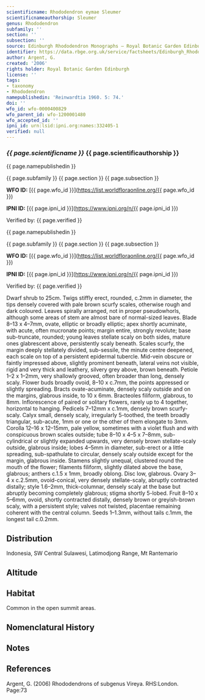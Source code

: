 ```yaml
---
scientificname: Rhododendron eymae Sleumer
scientificnameauthorship: Sleumer
genus: Rhododendron
subfamily: ''
section: ''
subsection: ''
source: Edinburgh Rhododendron Monographs – Royal Botanic Garden Edinburgh
identifier: https://data.rbge.org.uk/service/factsheets/Edinburgh_Rhododendron_Monographs.xhtml
author: Argent, G.
created: '2006'
rights holder: Royal Botanic Garden Edinburgh
license: ''
tags:
- taxonomy
- Rhododendron
namepublishedin: 'Reinwardtia 1960. 5: 74.'
doi: ''
wfo_id: wfo-0000400829
wfo_parent_id: wfo-1200001480
wfo_accepted_id: ''
ipni_id: urn:lsid:ipni.org:names:332405-1
verified: null
---
```

### _{{ page.scientificname }}_ {{ page.scientificauthorship }}
 {{ page.namepublishedin }}

{{ page.subfamily }} {{ page.section }} {{ page.subsection }}

**WFO ID:** [{{ page.wfo_id }}](https://list.worldfloraonline.org/{{ page.wfo_id }})

**IPNI ID:** [{{ page.ipni_id }}](https://www.ipni.org/n/{{ page.ipni_id }})

Verified by: {{ page.verified }}

 {{ page.namepublishedin }}

{{ page.subfamily }} {{ page.section }} {{ page.subsection }}

**WFO ID:** [{{ page.wfo_id }}](https://list.worldfloraonline.org/{{ page.wfo_id }})

**IPNI ID:** [{{ page.ipni_id }}](https://www.ipni.org/n/{{ page.ipni_id }})

Verified by: {{ page.verified }}



Dwarf shrub to 25cm. Twigs stiffly erect, rounded, c.2mm in diameter, the tips densely covered with pale brown scurfy scales, otherwise rough and dark coloured. Leaves spirally arranged, not in proper pseudowhorls, although some areas of stem are almost bare of normal-sized leaves. Blade 8–13 x 4–7mm, ovate, elliptic or broadly elliptic; apex shortly acuminate, with acute, often mucronate points; margin entire, strongly revolute; base sub-truncate, rounded; young leaves stellate scaly on both sides, mature ones glabrescent above, persistently scaly beneath. Scales scurfy, the margin deeply stellately divided, sub-sessile, the minute centre deepened, each scale on top of a persistent epidermal tubercle. Mid-vein obscure or faintly impressed above, slightly prominent beneath, lateral veins not visible, rigid and very thick and leathery, silvery grey above, brown beneath. Petiole 1–2 x 1–2mm, very shallowly grooved, often broader than long, densely scaly. Flower buds broadly ovoid, 8–10 x c.7mm, the points appressed or slightly spreading. Bracts ovate-acuminate, densely scaly outside and on the margins, glabrous inside, to 10 x 6mm. Bracteoles filiform, glabrous, to 8mm. Inflorescence of paired or solitary flowers, rarely up to 4 together, horizontal to hanging. Pedicels 7–12mm x c.1mm, densely brown scurfy-scaly. Calyx small, densely scaly, irregularly 5-toothed, the teeth broadly triangular, sub-acute, 1mm or one or the other of them elongate to 3mm. Corolla 12–16 x 12–15mm, pale yellow, sometimes with a violet flush and with conspicuous brown scales outside; tube 8–10 x 4–5 x 7–8mm, sub-cylindrical or slightly expanded upwards, very densely brown stellate-scaly outside, glabrous inside; lobes 4–5mm in diameter, sub-erect or a little spreading, sub-spathulate to circular, densely scaly outside except for the margin, glabrous inside. Stamens slightly unequal, clustered round the mouth of the flower; filaments filiform, slightly dilated above the base, glabrous; anthers c.1.5 x 1mm, broadly oblong. Disc low, glabrous. Ovary 3–4 x c.2.5mm, ovoid-conical, very densely stellate-scaly, abruptly contracted distally; style 1.6–2mm, thick-columnar, densely scaly at the base but abruptly becoming completely glabrous; stigma shortly 5-lobed. Fruit 8–10 x 5–6mm, ovoid, shortly contracted distally, densely brown or greyish-brown scaly, with a persistent style; valves not twisted, placentae remaining coherent with the central column. Seeds 1–1.3mm, without tails c.1mm, the longest tail c.0.2mm.

## Distribution
Indonesia, SW Central Sulawesi, Latimodjong Range, Mt Rantemario

## Altitude


## Habitat
Common in the open summit areas.

## Nomenclatural History

                       
## Notes


## References

Argent, G. (2006) Rhododendrons of subgenus Vireya. RHS:London. Page:73
